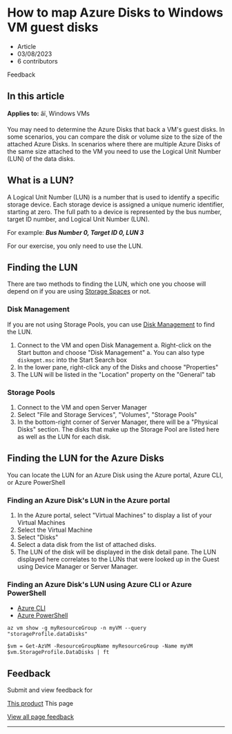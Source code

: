 # How to map Azure Disks to Windows VM guest disks

* Article
* 03/08/2023
* 6 contributors

Feedback

## In this article

**Applies to:** âï¸ Windows VMs

You may need to determine the Azure Disks that back a VM's guest disks. In some scenarios, you can compare the disk or volume size to the size of the attached Azure Disks. In scenarios where there are multiple Azure Disks of the same size attached to the VM you need to use the Logical Unit Number (LUN) of the data disks.

## What is a LUN?

A Logical Unit Number (LUN) is a number that is used to identify a specific storage device. Each storage device is assigned a unique numeric identifier, starting at zero. The full path to a device is represented by the bus number, target ID number, and Logical Unit Number (LUN).

For example:
***Bus Number 0, Target ID 0, LUN 3***

For our exercise, you only need to use the LUN.

## Finding the LUN

There are two methods to finding the LUN, which one you choose will depend on if you are using [Storage Spaces](/en-us/windows-server/storage/storage-spaces/overview) or not.

### Disk Management

If you are not using Storage Pools, you can use [Disk Management](/en-us/windows-server/storage/disk-management/overview-of-disk-management) to find the LUN.

1. Connect to the VM and open Disk Management
a. Right-click on the Start button and choose "Disk Management"
a. You can also type `diskmgmt.msc` into the Start Search box
2. In the lower pane, right-click any of the Disks and choose "Properties"
3. The LUN will be listed in the "Location" property on the "General" tab

### Storage Pools

1. Connect to the VM and open Server Manager
2. Select "File and Storage Services", "Volumes", "Storage Pools"
3. In the bottom-right corner of Server Manager, there will be a "Physical Disks" section. The disks that make up the Storage Pool are listed here as well as the LUN for each disk.

## Finding the LUN for the Azure Disks

You can locate the LUN for an Azure Disk using the Azure portal, Azure CLI, or Azure PowerShell

### Finding an Azure Disk's LUN in the Azure portal

1. In the Azure portal, select "Virtual Machines" to display a list of your Virtual Machines
2. Select the Virtual Machine
3. Select "Disks"
4. Select a data disk from the list of attached disks.
5. The LUN of the disk will be displayed in the disk detail pane. The LUN displayed here correlates to the LUNs that were looked up in the Guest using Device Manager or Server Manager.

### Finding an Azure Disk's LUN using Azure CLI or Azure PowerShell

* [Azure CLI](#tabpanel_1_azure-cli)
* [Azure PowerShell](#tabpanel_1_azure-powershell)

```
az vm show -g myResourceGroup -n myVM --query "storageProfile.dataDisks"

```

```
$vm = Get-AzVM -ResourceGroupName myResourceGroup -Name myVM
$vm.StorageProfile.DataDisks | ft

```

## Feedback

Submit and view feedback for

[This product](https://feedback.azure.com/d365community/forum/ec2f1827-be25-ec11-b6e6-000d3a4f0f1c)
This page

[View all page feedback](https://github.com/MicrosoftDocs/azure-docs/issues)

---
